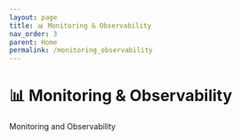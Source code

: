 ```yaml
---
layout: page
title: 📊 Monitoring & Observability
nav_order: 3
parent: Home
permalink: /monitoring_observability
---
```

# 📊 Monitoring & Observability

Monitoring and Observability